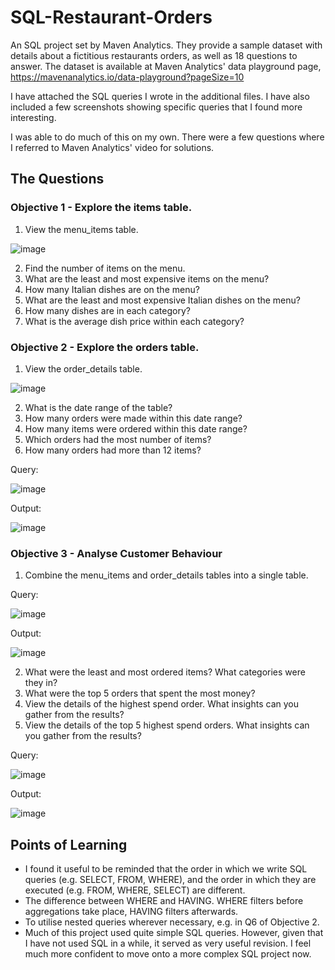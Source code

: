 # SQL-Restaurant-Orders
An SQL project set by Maven Analytics. They provide a sample dataset with details about a fictitious restaurants orders, as well as 18 questions to answer. The dataset is available at Maven Analytics' data playground page, https://mavenanalytics.io/data-playground?pageSize=10

I have attached the SQL queries I wrote in the additional files. I have also included a few screenshots showing specific queries that I found more interesting. 

I was able to do much of this on my own. There were a few questions where I referred to Maven Analytics' video for solutions.

## The Questions
### Objective 1 - Explore the items table.
1. View the menu_items table.

  ![image](https://github.com/user-attachments/assets/5507e1aa-625a-43db-9db5-749d233f9dbe)

2. Find the number of items on the menu.
3. What are the least and most expensive items on the menu?
4. How many Italian dishes are on the menu?
5. What are the least and most expensive Italian dishes on the menu?
6. How many dishes are in each category?
7. What is the average dish price within each category?

### Objective 2 - Explore the orders table.
1. View the order_details table.

![image](https://github.com/user-attachments/assets/0917f3d6-7660-46e3-8cd4-ccd142a9b011)

2. What is the date range of the table?
3. How many orders were made within this date range?
4. How many items were ordered within this date range?
5. Which orders had the most number of items?
6. How many orders had more than 12 items?

Query:

![image](https://github.com/user-attachments/assets/4d9ac751-87eb-44d7-8000-dbab0d39ff68)

Output:

![image](https://github.com/user-attachments/assets/212ebb81-008f-4fd9-8bb4-9eae0bad38c4)


### Objective 3 - Analyse Customer Behaviour
1. Combine the menu_items and order_details tables into a single table.

Query:

![image](https://github.com/user-attachments/assets/e04205f4-a75d-4522-9cc4-e458bcfd2838)

Output:

![image](https://github.com/user-attachments/assets/ba425055-e8a5-42ba-b7aa-e0c23c04d3dd)

2. What were the least and most ordered items? What categories were they in?
3. What were the top 5 orders that spent the most money?
4. View the details of the highest spend order. What insights can you gather from the results?
5. View the details of the top 5 highest spend orders. What insights can you gather from the results?
   
Query:

![image](https://github.com/user-attachments/assets/a91e45ce-fcab-4248-a117-3eec67a1999e)

Output:

![image](https://github.com/user-attachments/assets/d5957ef0-8768-453a-9fbd-709cfb5d8ce7)


## Points of Learning
- I found it useful to be reminded that the order in which we write SQL queries (e.g. SELECT, FROM, WHERE), and the order in which they are executed (e.g. FROM, WHERE, SELECT) are different.
- The difference between WHERE and HAVING. WHERE filters before aggregations take place, HAVING filters afterwards.
- To utilise nested queries wherever necessary, e.g. in Q6 of Objective 2.
- Much of this project used quite simple SQL queries. However, given that I have not used SQL in a while, it served as very useful revision. I feel much more confident to move onto a more complex SQL project now.
